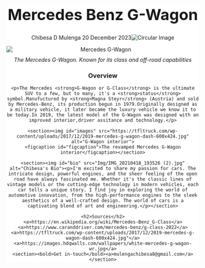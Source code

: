   <html>
  <head>
  <style>
  #main { 
  background-color: white;
  max-width: 800px;
  margin: 0 auto;
  text-align: center;
  } 
  #title {
  background-color: white;
  margin-top: 50px;
  font-size: 40px;
} 

      
#image-div {
    margin-top: 30px;
  } 
    #images{
    height: auto;
    display: block;
    margin: 0 auto;
    img-align: center;
  }   
  #img {
    max-width: 3%;
    display: inline-block;
    border-radius: 50%;
  } 
  #image {
    max-width: 100%;
    height: auto;
    display: block;
    margin: auto;
    img-align: center;
  }
  #img-caption {
    margin-top: 10px;
    font-style: italic;
  }
  #figcaption {
    margin-top: 10px;
    font-style: italic;
  }
  #bio {
    max-width: 10%;
    display: inline-block;
    border-radius: 50%;
    }
  #text {
    text-align: center;
  }
  #name {
    text-align: center;
  }
  </style>

<!DOCTYPE html>

<html>
  <body>
  <main id="main">
  <head>
    <title>G-Wagon</title>
    <nav id="nav-bar"></nav>
    </head>
    <h1 id="title">Mercedes Benz G-Wagon</h1>
    <p id="name">Chibesa D Mulenga    20 December 2023<img id="img" src="Img/IMG_20210418_193526 (2).jpg" alt="Circular Image" class="circular-image"/></p>
    <div id="img-div">
        <img id= "image" src="https://images.hdqwalls.com/wallpapers/white-mercedes-g-wagon-wr.jpg" alt="Mercedes G-Wagon">
        <div id="img-caption">The Mercedes G-Wagon. Known for its class and off-road capabilities</figcaption>
    </div> 
    <h3>Overview</h3>

    <p>The Mercedes <strong>G-Wagon or G-Class</strong> is the ultimate SUV to a few, but to many, it's a <strong>status</strong> symbol.Manufuctured by <strong>Magna Steyr</strong> (Austria) and sold by Mercedes-Benz, its production begun in 1979.Originally designed as a military vehicle, it later became the luxury vehicle we know it to be today.In 2019, the latest model of the G-Wagon was designed with an improved interior,driver assitance and technology.</p>

    <section><img id="images" src="https://tfltruck.com/wp-content/uploads/2017/12/2019-mercedes-g-wagon-dash-600x424.jpg" alt="G-Wagon interior">
    <figcaption id="figcaption">The revamped Mercedes G-Wagon interior</figcaption></section>

    <section><img id="bio" src="Img/IMG_20210418_193526 (2).jpg" alt="Chibesa's Bio"><p>I'm excited to share my passion for cars. The intricate design, powerful engines, and the sheer feeling of the open road have always fascinated me. Whether it's the classic lines of vintage models or the cutting-edge technology in modern vehicles, each car tells a unique story. I find joy in exploring the world of automotive innovation, from the high-performance engines to the sleek aesthetics of a well-crafted design. The world of cars is a captivating blend of art and engineering.</p></section>

    <h2>Sources</h2>
    <a>https://en.wikipedia.org/wiki/Mercedes-Benz_G-Class</a>
    <a>https://www.caranddriver.com/mercedes-benz/g-class-2022</a>
    <a>https://tfltruck.com/wp-content/uploads/2017/12/2019-mercedes-g-wagon-dash-600x424.jpg"</a>
    <a>https://images.hdqwalls.com/wallpapers/white-mercedes-g-wagon-wr.jpg</a>
    <section><bold>Get in-touch</bold><a>mulengachibesa8@gmail.com</a></section>
